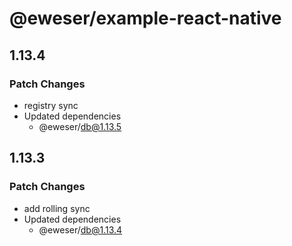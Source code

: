 # @eweser/example-react-native

## 1.13.4

### Patch Changes

- registry sync
- Updated dependencies
  - @eweser/db@1.13.5

## 1.13.3

### Patch Changes

- add rolling sync
- Updated dependencies
  - @eweser/db@1.13.4
